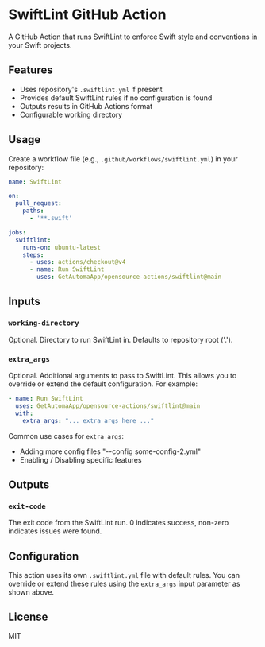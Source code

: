 # SwiftLint GitHub Action

A GitHub Action that runs SwiftLint to enforce Swift style and conventions in your Swift projects.

## Features

- Uses repository's `.swiftlint.yml` if present
- Provides default SwiftLint rules if no configuration is found
- Outputs results in GitHub Actions format
- Configurable working directory

## Usage

Create a workflow file (e.g., `.github/workflows/swiftlint.yml`) in your repository:

```yaml
name: SwiftLint

on:
  pull_request:
    paths:
      - '**.swift'

jobs:
  swiftlint:
    runs-on: ubuntu-latest
    steps:
      - uses: actions/checkout@v4
      - name: Run SwiftLint
        uses: GetAutomaApp/opensource-actions/swiftlint@main
```

## Inputs

### `working-directory`

Optional. Directory to run SwiftLint in. Defaults to repository root ('.').

### `extra_args`

Optional. Additional arguments to pass to SwiftLint. This allows you to override or extend the default configuration. For example:

```yaml
- name: Run SwiftLint
  uses: GetAutomaApp/opensource-actions/swiftlint@main
  with:
    extra_args: "... extra args here ..."
```

Common use cases for `extra_args`:
- Adding more config files "--config some-config-2.yml"
- Enabling / Disabling specific features

## Outputs

### `exit-code`

The exit code from the SwiftLint run. 0 indicates success, non-zero indicates issues were found.

## Configuration

This action uses its own `.swiftlint.yml` file with default rules. You can override or extend these rules using the `extra_args` input parameter as shown above.

## License

MIT
